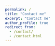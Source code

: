 ```yaml
---
permalink: /
title: "Contact me"
excerpt: "Contact me"
author_profile: true
redirect_from: 
  - /contact/
  - /contact.html
---
```

